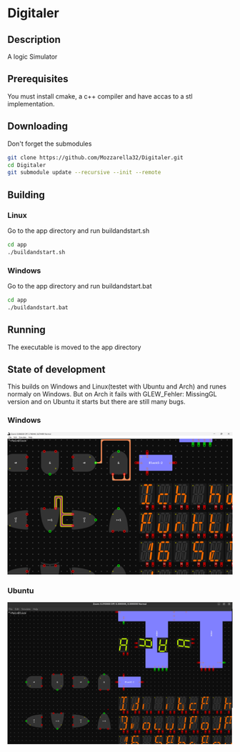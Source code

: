 # Digitaler
## Description
A logic Simulator

## Prerequisites
You must install cmake, a c++ compiler and have accas to a stl implementation.

## Downloading 
Don't forget the submodules
```bash
git clone https://github.com/Mozzarella32/Digitaler.git
cd Digitaler
git submodule update --recursive --init --remote
```

## Building
### Linux
Go to the app directory and run buildandstart.sh
```bash
cd app
./buildandstart.sh
```
### Windows
Go to the app directory and run buildandstart.bat
```bash
cd app
./buildandstart.bat
```

## Running
The executable is moved to the app directory

## State of development
This builds on Windows and Linux(testet with Ubuntu and Arch) and runes normaly on Windows. But on Arch it fails with GLEW_Fehler: MissingGL version and on Ubuntu it starts but there are still many bugs.

### Windows
![image](assets/README/DemoWindows.png)
### Ubuntu
![image](assets/README/DemoUbuntu.png)

